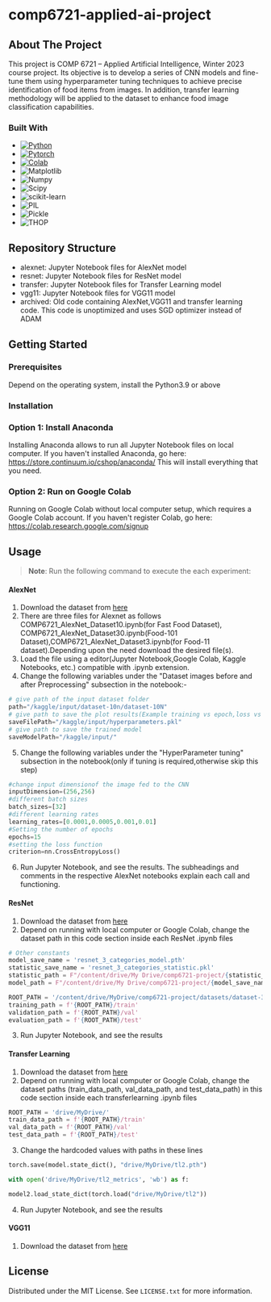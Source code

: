 # comp6721-applied-ai-project

<!-- ABOUT THE PROJECT -->
## About The Project
This project is COMP 6721 – Applied Artificial Intelligence, Winter 2023 course project. Its objective is to develop a series of CNN models and fine-tune them using hyperparameter tuning techniques to achieve precise identification of food items from images. In addition, transfer learning methodology will be applied to the dataset to enhance food image classification capabilities.

### Built With
* [![Python][Python]][Python-url]
* [![Pytorch][Pytorch]][Pytorch-url]
* [![Colab][Colab]][Colab-url]
* ![Matplotlib][Matplotlib]
* ![Numpy][Numpy]
* ![Scipy][Scipy]
* ![scikit-learn][scikit-learn]
* ![PIL][PIL]
* ![Pickle][Pickle]
* ![THOP][THOP]


## Repository Structure
* alexnet: Jupyter Notebook files for AlexNet model
* resnet: Jupyter Notebook files for ResNet model
* transfer: Jupyter Notebook files for Transfer Learning model
* vgg11: Jupyter Notebook files for VGG11 model
* archived: Old code containing AlexNet,VGG11 and transfer learning code. This code is unoptimized and uses SGD optimizer instead of ADAM
<!-- GETTING STARTED -->
## Getting Started
### Prerequisites
Depend on the operating system, install the Python3.9 or above

### Installation

### Option 1: Install Anaconda
Installing Anaconda allows to run all Jupyter Notebook files on local computer. If you haven't installed Anaconda, go here: https://store.continuum.io/cshop/anaconda/ This will install everything that you need.

### Option 2: Run on Google Colab
Running on Google Colab without local computer setup, which requires a Google Colab account. If you haven't register Colab, go here: https://colab.research.google.com/signup

<!-- USAGE EXAMPLES -->
## Usage
> **Note**:
> Run the following command to execute the each experiment:

#### AlexNet
1. Download the dataset from [here](https://drive.google.com/file/d/1XIygsaV67Lhu5jXemZUyXucTHa455O01/view?usp=share_link)
2. There are three files for Alexnet as follows COMP6721_AlexNet_Dataset10.ipynb(for Fast Food Dataset),
COMP6721_AlexNet_Dataset30.ipynb(Food-101 Dataset),COMP6721_AlexNet_Dataset3.ipynb(for Food-11 dataset).Depending upon the need
download the desired file(s).
3. Load the file using a editor(Jupyter Notebook,Google Colab, Kaggle Notebooks, etc.) compatible with .ipynb extension. 
4. Change the following variables under the "Dataset images before and after Preprocessing" subsection in the notebook:-
```python
# give path of the input dataset folder
path="/kaggle/input/dataset-10n/dataset-10N"
# give path to save the plot results(Example training vs epoch,loss vs steps,etc)
saveFilePath="/kaggle/input/hyperparameters.pkl"
# give path to save the trained model
saveModelPath="/kaggle/input/"
```
5. Change the following variables under the "HyperParameter tuning" subsection in the notebook(only if tuning is required,otherwise skip this step)
```python
#change input dimensionof the image fed to the CNN
inputDimension=(256,256)
#different batch sizes
batch_sizes=[32]
#different learning rates
learning_rates=[0.0001,0.0005,0.001,0.01]
#Setting the number of epochs
epochs=15
#setting the loss function
criterion=nn.CrossEntropyLoss()
```
6. Run Jupyter Notebook, and see the results. The subheadings and comments in the respective AlexNet notebooks explain each call and functioning.
#### ResNet
1. Download the dataset from [here](https://drive.google.com/drive/folders/1x8phqxuxbmLUm50_3UdpfEYvrkIVEjZT?usp=share_link)
2. Depend on running with local computer or Google Colab, change the dataset path in this code section inside each ResNet .ipynb files
```python
# Other constants
model_save_name = 'resnet_3_categories_model.pth'
statistic_save_name = 'resnet_3_categories_statistic.pkl'
statistic_path = F"/content/drive/My Drive/comp6721-project/{statistic_save_name}"
model_path = F"/content/drive/My Drive/comp6721-project/{model_save_name}" 

ROOT_PATH = '/content/drive/MyDrive/comp6721-project/datasets/dataset-3/'
training_path = f'{ROOT_PATH}/train'
validation_path = f'{ROOT_PATH}/val'
evaluation_path = f'{ROOT_PATH}/test'
```
3. Run Jupyter Notebook, and see the results

#### Transfer Learning
1. Download the dataset from [here](https://drive.google.com/drive/folders/1x8phqxuxbmLUm50_3UdpfEYvrkIVEjZT?usp=share_link)
2. Depend on running with local computer or Google Colab, change the dataset paths (train_data_path, val_data_path, and test_data_path) in this code section inside each transferlearning .ipynb files
```python
ROOT_PATH = 'drive/MyDrive/'
train_data_path = f'{ROOT_PATH}/train'
val_data_path = f'{ROOT_PATH}/val'
test_data_path = f'{ROOT_PATH}/test'
```
3. Change the hardcoded values with paths in these lines
```python
torch.save(model.state_dict(), "drive/MyDrive/tl2.pth")

with open('drive/MyDrive/tl2_metrics', 'wb') as f:

model2.load_state_dict(torch.load("drive/MyDrive/tl2"))
```
4. Run Jupyter Notebook, and see the results

#### VGG11
1. Download the dataset from [here](https://drive.google.com/file/d/1XIygsaV67Lhu5jXemZUyXucTHa455O01/view?usp=share_link)
<!-- LICENSE -->
## License

Distributed under the MIT License. See `LICENSE.txt` for more information.


<!-- MARKDOWN LINKS & IMAGES -->
<!-- https://www.markdownguide.org/basic-syntax/#reference-style-links -->
[Python]: https://img.shields.io/badge/Python-3.9-3776AB.svg?style=flat&logo=python&logoColor=white
[Python-url]: https://www.python.org/
[Pytorch]: https://img.shields.io/badge/PyTorch-%23EE4C2C.svg?style=for-the-badge&logo=PyTorch&logoColor=white
[Pytorch-url]: https://pytorch.org/
[Colab]:https://colab.research.google.com/assets/colab-badge.svg
[Colab-url]: https://colab.research.google.com/notebooks/intro.ipynb
[Matplotlib]: https://img.shields.io/badge/Matplotlib-%23ffffff.svg?style=for-the-badge&logo=Matplotlib&logoColor=black
[Numpy]: https://img.shields.io/badge/Numpy-%23ffffff.svg?style=for-the-badge&logo=Matplotlib&logoColor=black
[Scipy]: https://img.shields.io/badge/Scipy-%23ffffff.svg?style=for-the-badge&logo=Matplotlib&logoColor=black
[scikit-learn]: https://img.shields.io/badge/scikit-learn-%23ffffff.svg?style=for-the-badge&logo=Matplotlib&logoColor=black
[PIL]: https://img.shields.io/badge/PIL-%23ffffff.svg?style=for-the-badge&logo=Matplotlib&logoColor=black
[Pickle]: https://img.shields.io/badge/Pickle-%23ffffff.svg?style=for-the-badge&logo=Matplotlib&logoColor=black
[THOP]: https://img.shields.io/badge/THOP-%23ffffff.svg?style=for-the-badge&logo=Matplotlib&logoColor=black
